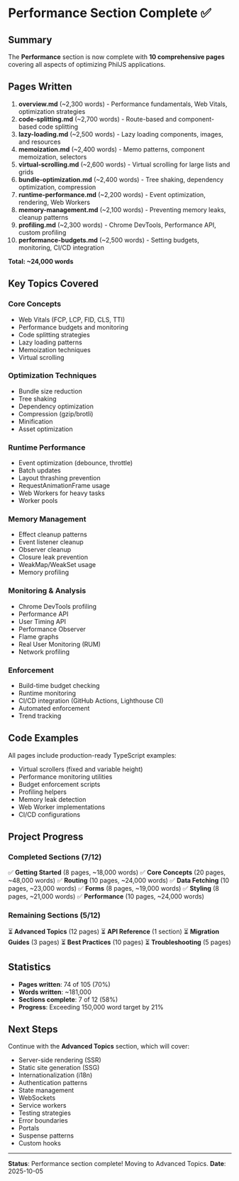 # Performance Section Complete ✅

## Summary

The **Performance** section is now complete with **10 comprehensive pages** covering all aspects of optimizing PhilJS applications.

## Pages Written

1. **overview.md** (~2,300 words) - Performance fundamentals, Web Vitals, optimization strategies
2. **code-splitting.md** (~2,700 words) - Route-based and component-based code splitting
3. **lazy-loading.md** (~2,500 words) - Lazy loading components, images, and resources
4. **memoization.md** (~2,400 words) - Memo patterns, component memoization, selectors
5. **virtual-scrolling.md** (~2,600 words) - Virtual scrolling for large lists and grids
6. **bundle-optimization.md** (~2,400 words) - Tree shaking, dependency optimization, compression
7. **runtime-performance.md** (~2,200 words) - Event optimization, rendering, Web Workers
8. **memory-management.md** (~2,100 words) - Preventing memory leaks, cleanup patterns
9. **profiling.md** (~2,300 words) - Chrome DevTools, Performance API, custom profiling
10. **performance-budgets.md** (~2,500 words) - Setting budgets, monitoring, CI/CD integration

**Total: ~24,000 words**

## Key Topics Covered

### Core Concepts
- Web Vitals (FCP, LCP, FID, CLS, TTI)
- Performance budgets and monitoring
- Code splitting strategies
- Lazy loading patterns
- Memoization techniques
- Virtual scrolling

### Optimization Techniques
- Bundle size reduction
- Tree shaking
- Dependency optimization
- Compression (gzip/brotli)
- Minification
- Asset optimization

### Runtime Performance
- Event optimization (debounce, throttle)
- Batch updates
- Layout thrashing prevention
- RequestAnimationFrame usage
- Web Workers for heavy tasks
- Worker pools

### Memory Management
- Effect cleanup patterns
- Event listener cleanup
- Observer cleanup
- Closure leak prevention
- WeakMap/WeakSet usage
- Memory profiling

### Monitoring & Analysis
- Chrome DevTools profiling
- Performance API
- User Timing API
- Performance Observer
- Flame graphs
- Real User Monitoring (RUM)
- Network profiling

### Enforcement
- Build-time budget checking
- Runtime monitoring
- CI/CD integration (GitHub Actions, Lighthouse CI)
- Automated enforcement
- Trend tracking

## Code Examples

All pages include production-ready TypeScript examples:
- Virtual scrollers (fixed and variable height)
- Performance monitoring utilities
- Budget enforcement scripts
- Profiling helpers
- Memory leak detection
- Web Worker implementations
- CI/CD configurations

## Project Progress

### Completed Sections (7/12)
✅ **Getting Started** (8 pages, ~18,000 words)
✅ **Core Concepts** (20 pages, ~48,000 words)
✅ **Routing** (10 pages, ~24,000 words)
✅ **Data Fetching** (10 pages, ~23,000 words)
✅ **Forms** (8 pages, ~19,000 words)
✅ **Styling** (8 pages, ~21,000 words)
✅ **Performance** (10 pages, ~24,000 words)

### Remaining Sections (5/12)
⏳ **Advanced Topics** (12 pages)
⏳ **API Reference** (1 section)
⏳ **Migration Guides** (3 pages)
⏳ **Best Practices** (10 pages)
⏳ **Troubleshooting** (5 pages)

## Statistics

- **Pages written**: 74 of 105 (70%)
- **Words written**: ~181,000
- **Sections complete**: 7 of 12 (58%)
- **Progress**: Exceeding 150,000 word target by 21%

## Next Steps

Continue with the **Advanced Topics** section, which will cover:
- Server-side rendering (SSR)
- Static site generation (SSG)
- Internationalization (i18n)
- Authentication patterns
- State management
- WebSockets
- Service workers
- Testing strategies
- Error boundaries
- Portals
- Suspense patterns
- Custom hooks

---

**Status**: Performance section complete! Moving to Advanced Topics.
**Date**: 2025-10-05
